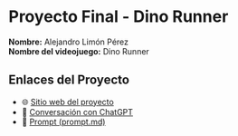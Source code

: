# Proyecto Final - Dino Runner

**Nombre:** Alejandro Limón Pérez  
**Nombre del videojuego:** Dino Runner

## Enlaces del Proyecto

- 🌐 [Sitio web del proyecto](https://angry6irds.github.io/Juego_Dino/index.html#acerca)
- 💬 [Conversación con ChatGPT](https://chatgpt.com/share/682e2b57-6fd4-8005-9cd1-dd9a72672815)
- 📄 [Prompt (prompt.md)](/docs/Juego_Dino/prompt.md)